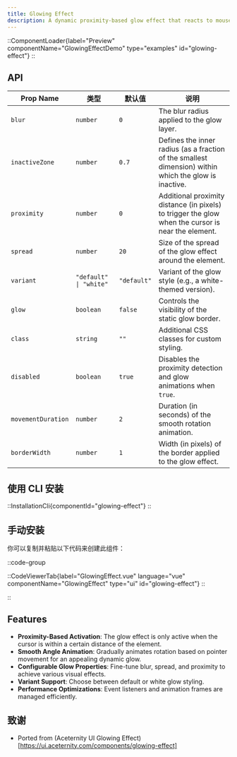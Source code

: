```yaml
---
title: Glowing Effect
description: A dynamic proximity-based glow effect that reacts to mouse movements and scroll events, perfect for highlighting interactive elements.
---
```


::ComponentLoader{label="Preview" componentName="GlowingEffectDemo" type="examples" id="glowing-effect"}
::

## API

| Prop Name          | 类型                   | 默认值      | 说明                                                                                                  |
| ------------------ | ---------------------- | ----------- | ----------------------------------------------------------------------------------------------------- |
| `blur`             | `number`               | `0`         | The blur radius applied to the glow layer.                                                            |
| `inactiveZone`     | `number`               | `0.7`       | Defines the inner radius (as a fraction of the smallest dimension) within which the glow is inactive. |
| `proximity`        | `number`               | `0`         | Additional proximity distance (in pixels) to trigger the glow when the cursor is near the element.    |
| `spread`           | `number`               | `20`        | Size of the spread of the glow effect around the element.                                             |
| `variant`          | `"default" \| "white"` | `"default"` | Variant of the glow style (e.g., a white-themed version).                                             |
| `glow`             | `boolean`              | `false`     | Controls the visibility of the static glow border.                                                    |
| `class`            | `string`               | `""`        | Additional CSS classes for custom styling.                                                            |
| `disabled`         | `boolean`              | `true`      | Disables the proximity detection and glow animations when `true`.                                     |
| `movementDuration` | `number`               | `2`         | Duration (in seconds) of the smooth rotation animation.                                               |
| `borderWidth`      | `number`               | `1`         | Width (in pixels) of the border applied to the glow effect.                                           |

## 使用 CLI 安装

::InstallationCli{componentId="glowing-effect"}
::

## 手动安装

你可以复制并粘贴以下代码来创建此组件：

::code-group

::CodeViewerTab{label="GlowingEffect.vue" language="vue" componentName="GlowingEffect" type="ui" id="glowing-effect"}
::

::

## Features

- **Proximity-Based Activation**: The glow effect is only active when the cursor is within a certain distance of the element.
- **Smooth Angle Animation**: Gradually animates rotation based on pointer movement for an appealing dynamic glow.
- **Configurable Glow Properties**: Fine-tune blur, spread, and proximity to achieve various visual effects.
- **Variant Support**: Choose between default or white glow styling.
- **Performance Optimizations**: Event listeners and animation frames are managed efficiently.

## 致谢

- Ported from (Aceternity UI Glowing Effect)[https://ui.aceternity.com/components/glowing-effect]
